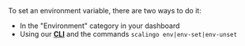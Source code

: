 <aside class="note">
  To set an environment variable, there are two ways to do it:
  <ul class="mb-0 pl-5">
    <li>In the "Environment" category in your dashboard</li>
    <li>Using our <a href="http://cli.scalingo.com"><strong>CLI</strong></a> and the commands <code>scalingo env|env-set|env-unset</code></li>
  </ul>
</aside>
